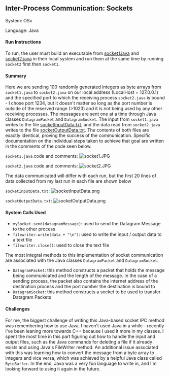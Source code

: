 ## Inter-Process Communication: Sockets
System: OSx

Language: Java

#### Run Instructions
To run, the user must build an executable from [socket1.java](./socket1.java) and [socket2.java](./socket2.java) in their local system and run them at the same time by running `socket2` first then `socket1`.

#### Summary
Here we are sending 100 randomly generated integers as byte arrays from `socket1.java` to `socket2.java` on our local address (LocalHost = 127.0.0.1) and the specified port to which the receiving process `socket2.java` is bound - I chose port 1234, but it doesn't matter so long as the port number is outside of the reserved range (>1023) and it is not being used by any other receiving processes. The messages are sent one at a time through Java classes `DatagramPacket` and `DatagramSocket`. The input from `socket1.java` writes to the file [socketInputData.txt](./socketInputData.txt), and the data read from `socket2.java` writes to the file [socketOutputData.txt](./socketOutputData.txt). The contents of both files are exactly identical, proving the success of the communication. Specific documentation on the individual steps taken to achieve that goal are written in the comments of the code seen below.

`socket1.java` code and comments:
![socket1.JPG](../images/socket1.JPG)

`socket2.java` code and comments:
![socket2.JPG](../images/socket2.JPG)

The data communicated will differ with each run, but the first 20 lines of data collected from my last run in each file  are shown below

`socketInputData.txt`:
![socketInputData.png](../images/socketInputData.png)

`socketOutputData.txt`:
![socketOutputData.png](../images/socketOutputData.png)

#### System Calls Used
- `mySocket.send(datagramMessage)`: used to send the Datagram Message to the other process
- `filewriter.write(data + "\n")`: used to write the input / output data to a text file
- `filewriter.close()`: used to close the text file

The most integral methods to this implementation of socket communication are associated with the Java classes `DatagramPacket` and `DatagramSocket`. 

- `DatagramPacket`: this method constructs a packet that holds the message being communicated and the length of the message. In the case of a sending process, the packet also contains the internet address of the destination process and the port number the destination is bound to
- `DatagramSocket`: this method constructs a socket to be used to transfer Datagram Packets

#### Challenges
For me, the biggest challenge of writing this Java-based socket IPC method was remembering how to use Java. I haven't used Java in a while - recently I've been leaning more towards C++ because I used it more in my classes. I spent the most time in this part figuring out how to handle the input and output files, such as the Java commands for deleting a file if it already exists and using Java's FileWriter method. An additional issue associated with this was learning how to convert the message from a byte array to integers and vice versa, which was achieved by a helpful Java class called `ByteBuffer`. In the end, Java was a very fun language to write in, and I'm looking forward to using it again in the future.